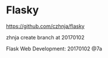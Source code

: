 Flasky
======
https://github.com/czhnja/flasky

zhnja create branch at 20170102

Flask Web Development:
20170102 @7a
